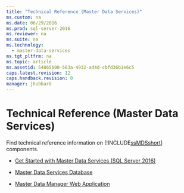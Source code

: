 ```yaml
---
title: "Technical Reference (Master Data Services)"
ms.custom: na
ms.date: 06/29/2016
ms.prod: sql-server-2016
ms.reviewer: na
ms.suite: na
ms.technology: 
  - master-data-services
ms.tgt_pltfrm: na
ms.topic: article
ms.assetid: 54865b00-563a-4932-ad4d-cbfd36b1e6c5
caps.latest.revision: 12
caps.handback.revision: 0
manager: jhubbard
---
```

# Technical Reference (Master Data Services)
Find technical reference information on [!INCLUDE[ssMDSshort](../../Topics/TopicNameContainA/tokens/ssMDSshort_md.md)] components.  
  
-   [Get Started with Master Data Services (SQL Server 2016)](../../Topics/TopicNameNotContainA/Get-Started-with-Master-Data-Services--SQL-Server-2016-.md)  
  
-   [Master Data Services Database](../../Topics/TopicNameNotContainA/Master-Data-Services-Database.md)  
  
-   [Master Data Manager Web Application](../../Topics/TopicNameNotContainA/Master-Data-Manager-Web-Application.md)